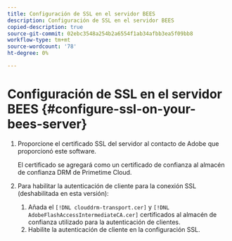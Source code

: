 ```yaml
---
title: Configuración de SSL en el servidor BEES
description: Configuración de SSL en el servidor BEES
copied-description: true
source-git-commit: 02ebc3548a254b2a6554f1ab34afbb3ea5f09bb8
workflow-type: tm+mt
source-wordcount: '78'
ht-degree: 0%

---
```


# Configuración de SSL en el servidor BEES {#configure-ssl-on-your-bees-server}

1. Proporcione el certificado SSL del servidor al contacto de Adobe que proporcionó este software.

   El certificado se agregará como un certificado de confianza al almacén de confianza DRM de Primetime Cloud.
1. Para habilitar la autenticación de cliente para la conexión SSL (deshabilitada en esta versión):
   1. Añada el `[!DNL clouddrm-transport.cer]` y `[!DNL AdobeFlashAccessIntermediateCA.cer]` certificados al almacén de confianza utilizado para la autenticación de clientes.
   1. Habilite la autenticación de cliente en la configuración SSL.
